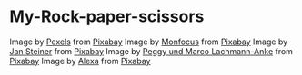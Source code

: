 # My-Rock-paper-scissors

Image by <a href="https://pixabay.com/users/pexels-2286921/?utm_source=link-attribution&amp;utm_medium=referral&amp;utm_campaign=image&amp;utm_content=2178625">Pexels</a> from <a href="https://pixabay.com//?utm_source=link-attribution&amp;utm_medium=referral&amp;utm_campaign=image&amp;utm_content=2178625">Pixabay</a>
Image by <a href="https://pixabay.com/users/monfocus-2516394/?utm_source=link-attribution&amp;utm_medium=referral&amp;utm_campaign=image&amp;utm_content=2465914">Monfocus</a> from <a href="https://pixabay.com//?utm_source=link-attribution&amp;utm_medium=referral&amp;utm_campaign=image&amp;utm_content=2465914">Pixabay</a>
Image by <a href="https://pixabay.com/users/947051-947051/?utm_source=link-attribution&amp;utm_medium=referral&amp;utm_campaign=image&amp;utm_content=1008912">Jan Steiner</a> from <a href="https://pixabay.com//?utm_source=link-attribution&amp;utm_medium=referral&amp;utm_campaign=image&amp;utm_content=1008912">Pixabay</a>
Image by <a href="https://pixabay.com/users/peggy_marco-1553824/?utm_source=link-attribution&amp;utm_medium=referral&amp;utm_campaign=image&amp;utm_content=1010909">Peggy und Marco Lachmann-Anke</a> from <a href="https://pixabay.com//?utm_source=link-attribution&amp;utm_medium=referral&amp;utm_campaign=image&amp;utm_content=1010909">Pixabay</a>
Image by <a href="https://pixabay.com/users/alexas_fotos-686414/?utm_source=link-attribution&amp;utm_medium=referral&amp;utm_campaign=image&amp;utm_content=5079442">Alexa</a> from <a href="https://pixabay.com//?utm_source=link-attribution&amp;utm_medium=referral&amp;utm_campaign=image&amp;utm_content=5079442">Pixabay</a>
